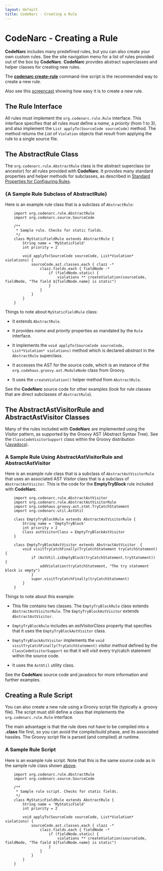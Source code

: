 ```yaml
---
layout: default
title: CodeNarc - Creating a Rule
---
```


# CodeNarc - Creating a Rule

**CodeNarc** includes many predefined rules, but you can also create your own
custom rules. See the site navigation menu for a list of rules provided out
of the box by **CodeNarc**. **CodeNarc** provides abstract superclasses and
helper classes for creating new rules.

The [**codenarc create-rule**](./codenarc-developer-guide.html#The_codenarc_Command-line_Script)
command-line script is the recommended way to create a new rule.

Also see this [screencast](http://www.youtube.com/watch?v=ZPu8FaZZwRw) showing how
easy it is to create a new rule.


## The Rule Interface

All rules must implement the `org.codenarc.rule.Rule` interface. This
interface specifies that all rules must define a *name*, a *priority* (from 1 to 3),
and also implement the `List applyTo(SourceCode sourceCode)` method. The
method returns the *List* of `Violation` objects that result from applying
the rule to a single source file.


## The AbstractRule Class

The `org.codenarc.rule.AbstractRule` class is the abstract superclass
(or ancestor) for all rules provided with **CodeNarc**. It provides many standard
properties and helper methods for subclasses, as described in
[Standard Properties for Configuring Rules](./codenarc-configuring-rules.html#Standard_Properties_for_Configuring_Rules).

### {A Sample Rule Subclass of AbstractRule}

Here is an example rule class that is a subclass of `AbstractRule`:

```
    import org.codenarc.rule.AbstractRule
    import org.codenarc.source.SourceCode
    
    /**
     * Sample rule. Checks for static fields.
     */
    class MyStaticFieldRule extends AbstractRule {
        String name = 'MyStaticField'
        int priority = 2
    
        void applyTo(SourceCode sourceCode, List*Violation* violations) {
            sourceCode.ast.classes.each { clazz -*
                clazz.fields.each { fieldNode -*
                    if (fieldNode.static) {
                        violations ** createViolation(sourceCode, fieldNode, "The field ${fieldNode.name} is static")
                    }
                }
            }
        }
    }
```

Things to note about `MyStaticFieldRule` class:

  * It extends `AbstractRule`.

  * It provides *name* and *priority* properties as mandated by the `Rule` interface.

  * It implements the `void applyTo(SourceCode sourceCode, List*Violation* violations)` method
    which is declared *abstract* in the `AbstractRule` superclass.

  * It accesses the AST for the source code, which is an instance of the
    `org.codehaus.groovy.ast.ModuleNode` class from Groovy.

  * It uses the `createViolation()` helper method from `AbstractRule`.

See the **CodeNarc** source code for other examples (look for rule classes that are
direct subclasses of `AbstractRule`).


## The AbstractAstVisitorRule and AbstractAstVisitor Classes

Many of the rules included with **CodeNarc** are implemented using the *Visitor*
pattern, as supported by the Groovy AST (Abstract Syntax Tree).
See the `ClassCodeVisitorSupport` class within the Groovy distribution
([Javadocs](http://groovy.codehaus.org/api/index.html)).

### A Sample Rule Using AbstractAstVisitorRule and AbstractAstVisitor

Here is an example rule class that is a subclass of `AbstractAstVisitorRule`
that uses an associated AST *Visitor* class that is a subclass of
`AbstractAstVisitor`. This is the code for the **EmptyTryBlock** rule included
with **CodeNarc**.

```
    import org.codenarc.rule.AbstractAstVisitor
    import org.codenarc.rule.AbstractAstVisitorRule
    import org.codehaus.groovy.ast.stmt.TryCatchStatement
    import org.codenarc.util.AstUtil
    
    class EmptyTryBlockRule extends AbstractAstVisitorRule {
        String name = 'EmptyTryBlock'
        int priority = 2
        Class astVisitorClass = EmptyTryBlockAstVisitor
    }
    
    class EmptyTryBlockAstVisitor extends AbstractAstVisitor  {
        void visitTryCatchFinally(TryCatchStatement tryCatchStatement) {
            if (AstUtil.isEmptyBlock(tryCatchStatement.tryStatement)) {
                addViolation(tryCatchStatement, "The try statement block is empty")
            }
            super.visitTryCatchFinally(tryCatchStatement)
        }
    }
```

Things to note about this example:

  * This file contains two classes. The `EmptyTryBlockRule` class extends
    `AbstractAstVisitorRule`. The `EmptyTryBlockAstVisitor` extends
    `AbstractAstVisitor`.

  * `EmptyTryBlockRule` includes an *astVisitorClass* property that specifies
    that it uses the `EmptyTryBlockAstVisitor` class.

  * `EmptyTryBlockAstVisitor` implements the `void visitTryCatchFinally(TryCatchStatement)`
    *visitor* method defined by the `ClassCodeVisitorSupport` so that it will
    *visit* every try/catch statement within the source code.

  * It uses the `AstUtil` utility class.

See the **CodeNarc** source code and javadocs for more information and further examples.


## Creating a Rule Script

You can also create a new rule using a Groovy script file (typically a .groovy file).
The script must still define a class that implements the `org.codenarc.rule.Rule`
interface.

The main advantage is that the rule does not have to be compiled into a **.class**
file first, so you can avoid the compile/build phase, and its associated hassles.
The Groovy script file is parsed (and compiled) at runtime.

### A Sample Rule Script

Here is an example rule script. Note that this is the same source code as in the
sample rule class shown
[above](A_Sample_Rule_Subclass_of_AbstractRule).

```
    import org.codenarc.rule.AbstractRule
    import org.codenarc.source.SourceCode
    
    /**
     * Sample rule script. Checks for static fields.
     */
    class MyStaticFieldRule extends AbstractRule {
        String name = 'MyStaticField'
        int priority = 2
    
        void applyTo(SourceCode sourceCode, List*Violation* violations) {
            sourceCode.ast.classes.each { clazz -*
                clazz.fields.each { fieldNode -*
                    if (fieldNode.static) {
                        violations ** createViolation(sourceCode, fieldNode, "The field ${fieldNode.name} is static")
                    }
                }
            }
        }
    }
```
